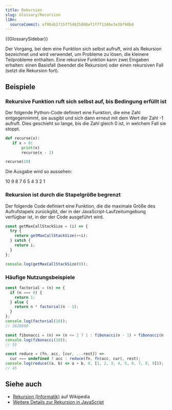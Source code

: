 ```yaml
---
title: Rekursion
slug: Glossary/Recursion
l10n:
  sourceCommit: af98ab1715ff54825888ef1f7f13d6e3e3bf90b8
---
```


{{GlossarySidebar}}

Der Vorgang, bei dem eine Funktion sich selbst aufruft, wird als Rekursion bezeichnet und wird verwendet, um Probleme zu lösen, die kleinere Teilprobleme enthalten. Eine rekursive Funktion kann zwei Eingaben erhalten: einen Basisfall (beendet die Rekursion) oder einen rekursiven Fall (setzt die Rekursion fort).

## Beispiele

### Rekursive Funktion ruft sich selbst auf, bis Bedingung erfüllt ist

Der folgende Python-Code definiert eine Funktion, die eine Zahl entgegennimmt, sie ausgibt und sich dann erneut mit dem Wert der Zahl -1 aufruft. Dies geschieht so lange, bis die Zahl gleich 0 ist, in welchem Fall sie stoppt.

```python
def recurse(x):
   if x > 0:
       print(x)
       recurse(x - 1)

recurse(10)
```

Die Ausgabe wird so aussehen:

10
9
8
7
6
5
4
3
2
1

### Rekursion ist durch die Stapelgröße begrenzt

Der folgende Code definiert eine Funktion, die die maximale Größe des Aufrufstapels zurückgibt, der in der JavaScript-Laufzeitumgebung verfügbar ist, in der der Code ausgeführt wird.

```js
const getMaxCallStackSize = (i) => {
  try {
    return getMaxCallStackSize(++i);
  } catch {
    return i;
  }
};

console.log(getMaxCallStackSize(0));
```

### Häufige Nutzungsbeispiele

```js
const factorial = (n) => {
  if (n === 0) {
    return 1;
  } else {
    return n * factorial(n - 1);
  }
};
console.log(factorial(10));
// 3628800
```

```js
const fibonacci = (n) => (n <= 2 ? 1 : fibonacci(n - 1) + fibonacci(n - 2));
console.log(fibonacci(10));
// 55
```

```js
const reduce = (fn, acc, [cur, ...rest]) =>
  cur === undefined ? acc : reduce(fn, fn(acc, cur), rest);
console.log(reduce((a, b) => a + b, 0, [1, 2, 3, 4, 5, 6, 7, 8, 9]));
// 45
```

## Siehe auch

- [Rekursion (Informatik)](<https://en.wikipedia.org/wiki/Recursion_(computer_science)>) auf Wikipedia
- [Weitere Details zur Rekursion in JavaScript](/de/docs/Web/JavaScript/Guide/Functions#recursion)
